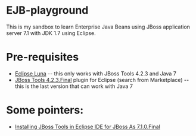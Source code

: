 # EJB-playground

This is my sandbox to learn Enterprise Java Beans using JBoss application server 7.1 with JDK 1.7 using Eclipse. 

# Pre-requisites

* [Eclipse Luna](http://www.eclipse.org/downloads/packages/release/luna/sr2) -- this only works with JBoss Tools 4.2.3 and Java 7
* [JBoss Tools 4.2.3.Final](http://tools.jboss.org/downloads/jbosstools/luna/4.2.3.Final.html) plugin for Eclipse (search from Marketplace) -- this is the last version that can work with Java 7

# Some pointers:

* [Installing JBoss Tools in Eclipse IDE for JBoss As 7.1.0.Final](http://www.javaguru.biz/installing-jboss-tools-in-eclipse-ide-for-jboss-as-7-1-0-final/)

